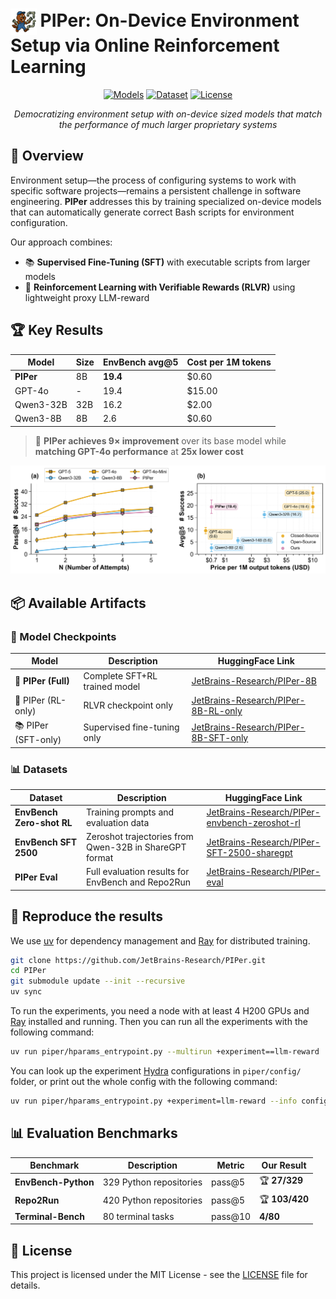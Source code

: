 <h1>
  <img src="misc/piper-logo.png" alt="PIPer Mascot" style="vertical-align: middle; height: 1.5em; margin-right: 0.2em;">PIPer: On-Device Environment Setup via Online Reinforcement Learning
  
</h1>

<div align="center">

[![Models](https://img.shields.io/badge/🤗%20Hugging%20Face-Models-orange.svg)](https://jb.gg/PIPer)
[![Dataset](https://img.shields.io/badge/🤗%20Hugging%20Face-Dataset-green.svg)](https://huggingface.co/datasets/JetBrains-Research/PIPer-envbench-zeroshot-rl)
[![License](https://img.shields.io/badge/License-MIT-red.svg)](LICENSE)

*Democratizing environment setup with on-device sized models that match the performance of much larger proprietary systems*

</div>

## 🎯 Overview

Environment setup—the process of configuring systems to work with specific software projects—remains a persistent challenge in software engineering. **PIPer** addresses this by training specialized on-device models that can automatically generate correct Bash scripts for environment configuration.

Our approach combines:
- 📚 **Supervised Fine-Tuning (SFT)** with executable scripts from larger models
- 🎯 **Reinforcement Learning with Verifiable Rewards (RLVR)** using lightweight proxy LLM-reward

## 🏆 Key Results

| Model | Size | EnvBench avg@5 | Cost per 1M tokens |
|-------|------|----------------|-------------------|
| **PIPer** | 8B | **19.4** | $0.60 |
| GPT-4o | - | 19.4 | $15.00 |
| Qwen3-32B | 32B | 16.2 | $2.00 |
| Qwen3-8B | 8B | 2.6 | $0.60 |

> 🎉 **PIPer achieves 9× improvement** over its base model while **matching GPT-4o performance** at **25x lower cost**

![Performance vs Cost Analysis](misc/combined_pass_n_and_cost.png)

## 📦 Available Artifacts

### 🤖 Model Checkpoints

| Model | Description | HuggingFace Link |
|-------|-------------|------------------|
| **🏅 PIPer (Full)** | Complete SFT+RL trained model | [JetBrains-Research/PIPer-8B](https://huggingface.co/JetBrains-Research/PIPer-8B) |
| 🎯 PIPer (RL-only) | RLVR checkpoint only | [JetBrains-Research/PIPer-8B-RL-only](https://huggingface.co/JetBrains-Research/PIPer-8B-RL-only) |
| 📚 PIPer (SFT-only) | Supervised fine-tuning only | [JetBrains-Research/PIPer-8B-SFT-only](https://huggingface.co/JetBrains-Research/PIPer-8B-SFT-only) |

### 📊 Datasets

| Dataset                   | Description                                            | HuggingFace Link                                                                                    |
|---------------------------|--------------------------------------------------------|-----------------------------------------------------------------------------------------------------|
| **EnvBench Zero-shot RL** | Training prompts and evaluation data                   | [JetBrains-Research/PIPer-envbench-zeroshot-rl](https://huggingface.co/datasets/JetBrains-Research/PIPer-envbench-zeroshot-rl)  |
| **EnvBench SFT 2500**     | Zeroshot trajectories from Qwen-32B in ShareGPT format | [JetBrains-Research/PIPer-SFT-2500-sharegpt](https://huggingface.co/datasets/JetBrains-Research/PIPer-SFT-2500-sharegpt)  |
| **PIPer Eval**            | Full evaluation results for EnvBench and Repo2Run      | [JetBrains-Research/PIPer-eval](https://huggingface.co/datasets/JetBrains-Research/PIPer-eval/tree/main)  |


## 🚀 Reproduce the results
We use [uv](https://docs.astral.sh/uv/) for dependency management and [Ray](https://docs.ray.io/en/latest/ray-core/ray-core.html) for distributed training.

```bash
git clone https://github.com/JetBrains-Research/PIPer.git
cd PIPer
git submodule update --init --recursive
uv sync
```

To run the experiments, you need a node with at least 4 H200 GPUs and [Ray](https://docs.ray.io/en/latest/ray-core/ray-core.html) installed and running.
Then you can run all the experiments with the following command:

```bash
uv run piper/hparams_entrypoint.py --multirun +experiment==llm-reward
```

You can look up the experiment [Hydra](https://hydra.cc/docs/intro/) configurations in `piper/config/` folder, or print out the whole config with the following command:

```bash
uv run piper/hparams_entrypoint.py +experiment=llm-reward --info config
```

## 📊 Evaluation Benchmarks

| Benchmark | Description | Metric | Our Result |
|-----------|-------------|---------|------------|
| **EnvBench-Python** | 329 Python repositories | pass@5 | 🏆 **27/329** |
| **Repo2Run** | 420 Python repositories | pass@5 | 🏆 **103/420** |
| **Terminal-Bench** | 80 terminal tasks | pass@10 | **4/80** |

## 📄 License

This project is licensed under the MIT License - see the [LICENSE](LICENSE) file for details.
